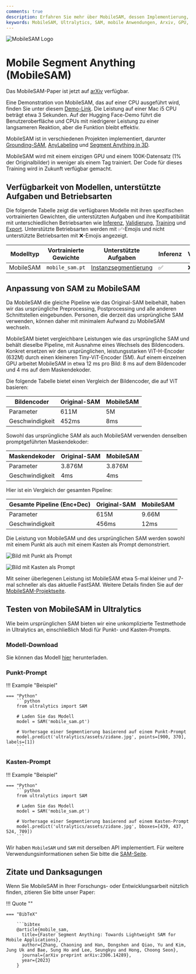 ```yaml
---
comments: true
description: Erfahren Sie mehr über MobileSAM, dessen Implementierung, den Vergleich mit dem Original-SAM und wie Sie es im Ultralytics-Framework herunterladen und testen können. Verbessern Sie Ihre mobilen Anwendungen heute.
keywords: MobileSAM, Ultralytics, SAM, mobile Anwendungen, Arxiv, GPU, API, Bildencoder, Maskendekoder, Modell-Download, Testmethode
---
```


![MobileSAM Logo](https://github.com/ChaoningZhang/MobileSAM/blob/master/assets/logo2.png?raw=true)

# Mobile Segment Anything (MobileSAM)

Das MobileSAM-Paper ist jetzt auf [arXiv](https://arxiv.org/pdf/2306.14289.pdf) verfügbar.

Eine Demonstration von MobileSAM, das auf einer CPU ausgeführt wird, finden Sie unter diesem [Demo-Link](https://huggingface.co/spaces/dhkim2810/MobileSAM). Die Leistung auf einer Mac i5 CPU beträgt etwa 3 Sekunden. Auf der Hugging Face-Demo führt die Benutzeroberfläche und CPUs mit niedrigerer Leistung zu einer langsameren Reaktion, aber die Funktion bleibt effektiv.

MobileSAM ist in verschiedenen Projekten implementiert, darunter [Grounding-SAM](https://github.com/IDEA-Research/Grounded-Segment-Anything), [AnyLabeling](https://github.com/vietanhdev/anylabeling) und [Segment Anything in 3D](https://github.com/Jumpat/SegmentAnythingin3D).

MobileSAM wird mit einem einzigen GPU und einem 100K-Datensatz (1% der Originalbilder) in weniger als einem Tag trainiert. Der Code für dieses Training wird in Zukunft verfügbar gemacht.

## Verfügbarkeit von Modellen, unterstützte Aufgaben und Betriebsarten

Die folgende Tabelle zeigt die verfügbaren Modelle mit ihren spezifischen vortrainierten Gewichten, die unterstützten Aufgaben und ihre Kompatibilität mit unterschiedlichen Betriebsarten wie [Inferenz](../modes/predict.md), [Validierung](../modes/val.md), [Training](../modes/train.md) und [Export](../modes/export.md). Unterstützte Betriebsarten werden mit ✅-Emojis und nicht unterstützte Betriebsarten mit ❌-Emojis angezeigt.

| Modelltyp | Vortrainierte Gewichte | Unterstützte Aufgaben                       | Inferenz | Validierung | Training | Export |
|-----------|------------------------|---------------------------------------------|----------|-------------|----------|--------|
| MobileSAM | `mobile_sam.pt`        | [Instanzsegmentierung](../tasks/segment.md) | ✅        | ❌           | ❌        | ✅      |

## Anpassung von SAM zu MobileSAM

Da MobileSAM die gleiche Pipeline wie das Original-SAM beibehält, haben wir das ursprüngliche Preprocessing, Postprocessing und alle anderen Schnittstellen eingebunden. Personen, die derzeit das ursprüngliche SAM verwenden, können daher mit minimalem Aufwand zu MobileSAM wechseln.

MobileSAM bietet vergleichbare Leistungen wie das ursprüngliche SAM und behält dieselbe Pipeline, mit Ausnahme eines Wechsels des Bildencoders. Konkret ersetzen wir den ursprünglichen, leistungsstarken ViT-H-Encoder (632M) durch einen kleineren Tiny-ViT-Encoder (5M). Auf einem einzelnen GPU arbeitet MobileSAM in etwa 12 ms pro Bild: 8 ms auf dem Bildencoder und 4 ms auf dem Maskendekoder.

Die folgende Tabelle bietet einen Vergleich der Bildencoder, die auf ViT basieren:

| Bildencoder     | Original-SAM | MobileSAM |
|-----------------|--------------|-----------|
| Parameter       | 611M         | 5M        |
| Geschwindigkeit | 452ms        | 8ms       |

Sowohl das ursprüngliche SAM als auch MobileSAM verwenden denselben promptgeführten Maskendekoder:

| Maskendekoder   | Original-SAM | MobileSAM |
|-----------------|--------------|-----------|
| Parameter       | 3.876M       | 3.876M    |
| Geschwindigkeit | 4ms          | 4ms       |

Hier ist ein Vergleich der gesamten Pipeline:

| Gesamte Pipeline (Enc+Dec) | Original-SAM | MobileSAM |
|----------------------------|--------------|-----------|
| Parameter                  | 615M         | 9.66M     |
| Geschwindigkeit            | 456ms        | 12ms      |

Die Leistung von MobileSAM und des ursprünglichen SAM werden sowohl mit einem Punkt als auch mit einem Kasten als Prompt demonstriert.

![Bild mit Punkt als Prompt](https://raw.githubusercontent.com/ChaoningZhang/MobileSAM/master/assets/mask_box.jpg?raw=true)

![Bild mit Kasten als Prompt](https://raw.githubusercontent.com/ChaoningZhang/MobileSAM/master/assets/mask_box.jpg?raw=true)

Mit seiner überlegenen Leistung ist MobileSAM etwa 5-mal kleiner und 7-mal schneller als das aktuelle FastSAM. Weitere Details finden Sie auf der [MobileSAM-Projektseite](https://github.com/ChaoningZhang/MobileSAM).

## Testen von MobileSAM in Ultralytics

Wie beim ursprünglichen SAM bieten wir eine unkomplizierte Testmethode in Ultralytics an, einschließlich Modi für Punkt- und Kasten-Prompts.

### Modell-Download

Sie können das Modell [hier](https://github.com/ChaoningZhang/MobileSAM/blob/master/weights/mobile_sam.pt) herunterladen.

### Punkt-Prompt

!!! Example "Beispiel"

    === "Python"
        ```python
        from ultralytics import SAM

        # Laden Sie das Modell
        model = SAM('mobile_sam.pt')

        # Vorhersage einer Segmentierung basierend auf einem Punkt-Prompt
        model.predict('ultralytics/assets/zidane.jpg', points=[900, 370], labels=[1])
        ```

### Kasten-Prompt

!!! Example "Beispiel"

    === "Python"
        ```python
        from ultralytics import SAM

        # Laden Sie das Modell
        model = SAM('mobile_sam.pt')

        # Vorhersage einer Segmentierung basierend auf einem Kasten-Prompt
        model.predict('ultralytics/assets/zidane.jpg', bboxes=[439, 437, 524, 709])
        ```

Wir haben `MobileSAM` und `SAM` mit derselben API implementiert. Für weitere Verwendungsinformationen sehen Sie bitte die [SAM-Seite](sam.md).

## Zitate und Danksagungen

Wenn Sie MobileSAM in Ihrer Forschungs- oder Entwicklungsarbeit nützlich finden, zitieren Sie bitte unser Paper:

!!! Quote ""

    === "BibTeX"

        ```bibtex
        @article{mobile_sam,
          title={Faster Segment Anything: Towards Lightweight SAM for Mobile Applications},
          author={Zhang, Chaoning and Han, Dongshen and Qiao, Yu and Kim, Jung Uk and Bae, Sung Ho and Lee, Seungkyu and Hong, Choong Seon},
          journal={arXiv preprint arXiv:2306.14289},
          year={2023}
        }
